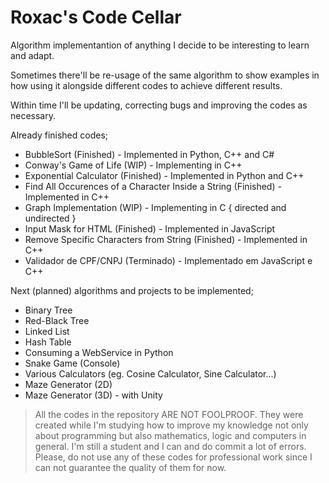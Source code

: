# Roxac's Code Cellar
Algorithm implementantion of anything I decide to be interesting to learn and adapt.

Sometimes there'll be re-usage of the same algorithm to show examples in how using it alongside different codes to achieve different results.

Within time I'll be updating, correcting bugs and improving the codes as necessary.

Already finished codes;

* BubbleSort (Finished) - Implemented in Python, C++ and C#
* Conway's Game of Life (WIP) - Implementing in C++
* Exponential Calculator (Finished) - Implemented in Python and C++
* Find All Occurences of a Character Inside a String (Finished) - Implemented in C++
* Graph Implementation (WIP) - Implementing in C { directed and undirected }
* Input Mask for HTML (Finished) - Implemented in JavaScript
* Remove Specific Characters from String (Finished) - Implemented in C++
* Validador de CPF/CNPJ (Terminado) - Implementado em JavaScript e C++

Next (planned) algorithms and projects to be implemented;

* Binary Tree
* Red-Black Tree
* Linked List
* Hash Table
* Consuming a WebService in Python
* Snake Game (Console)
* Various Calculators (eg. Cosine Calculator, Sine Calculator...)
* Maze Generator (2D)
* Maze Generator (3D) - with Unity

> All the codes in the repository ARE NOT FOOLPROOF. They were created while I'm studying how to improve my knowledge not only about programming but also mathematics, logic and computers in general. I'm still a student and I can and do commit a lot of errors. Please, do not use any of these codes for professional work since I can not guarantee the quality of them for now.
